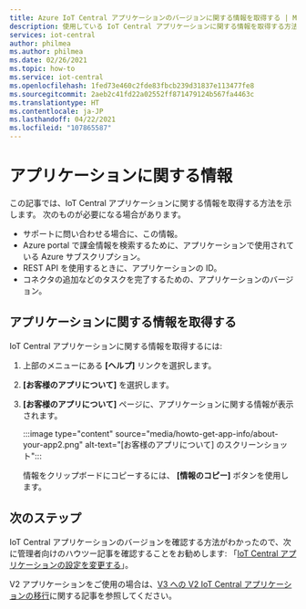 ```yaml
---
title: Azure IoT Central アプリケーションのバージョンに関する情報を取得する | Microsoft Docs
description: 使用している IoT Central アプリケーションに関する情報を取得する方法
services: iot-central
author: philmea
ms.author: philmea
ms.date: 02/26/2021
ms.topic: how-to
ms.service: iot-central
ms.openlocfilehash: 1fed73e460c2fde83fbcb239d31837e113477fe8
ms.sourcegitcommit: 2aeb2c41fd22a02552ff871479124b567fa4463c
ms.translationtype: HT
ms.contentlocale: ja-JP
ms.lasthandoff: 04/22/2021
ms.locfileid: "107865587"
---
```

# <a name="about-your-application"></a>アプリケーションに関する情報

この記事では、IoT Central アプリケーションに関する情報を取得する方法を示します。 次のものが必要になる場合があります。

- サポートに問い合わせる場合に、この情報。
- Azure portal で課金情報を検索するために、アプリケーションで使用されている Azure サブスクリプション。
- REST API を使用するときに、アプリケーションの ID。
- コネクタの追加などのタスクを完了するための、アプリケーションのバージョン。

## <a name="get-information-about-your-application"></a>アプリケーションに関する情報を取得する

IoT Central アプリケーションに関する情報を取得するには: 

1. 上部のメニューにある **[ヘルプ]** リンクを選択します。

1. **[お客様のアプリについて]** を選択します。

1. **[お客様のアプリについて]** ページに、アプリケーションに関する情報が表示されます。  

    :::image type="content" source="media/howto-get-app-info/about-your-app2.png" alt-text="[お客様のアプリについて] のスクリーンショット":::

    情報をクリップボードにコピーするには、 **[情報のコピー]** ボタンを使用します。

## <a name="next-steps"></a>次のステップ

IoT Central アプリケーションのバージョンを確認する方法がわかったので、次に管理者向けのハウツー記事を確認することをお勧めします: 「[IoT Central アプリケーションの設定を変更する](howto-administer.md)」。

V2 アプリケーションをご使用の場合は、[V3 への V2 IoT Central アプリケーションの移行](howto-migrate.md)に関する記事を参照してください。
